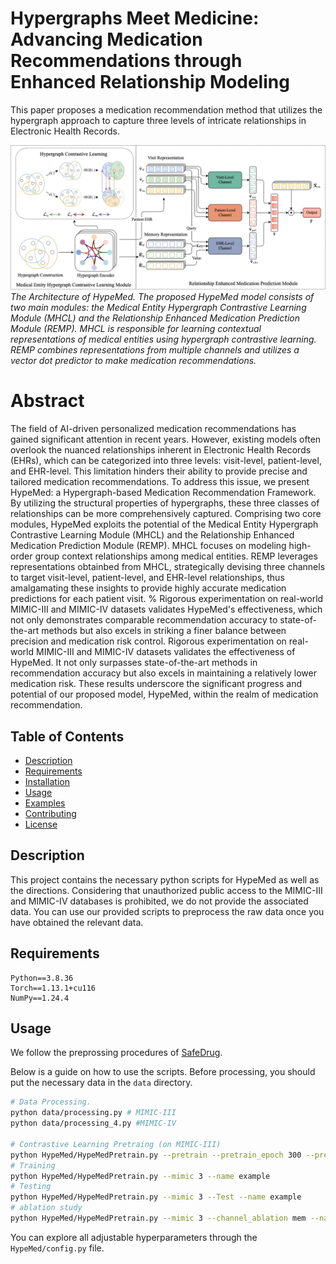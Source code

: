 # Hypergraphs Meet Medicine: Advancing Medication Recommendations through Enhanced Relationship Modeling
This paper proposes a medication recommendation method that utilizes the hypergraph approach to capture three levels of intricate relationships in Electronic Health Records.

![HypeMed](HypeMed.png "Magic Gardens")
*The Architecture of HypeMed. The proposed HypeMed model consists of two main modules: the Medical Entity Hypergraph Contrastive Learning Module (MHCL) and the Relationship Enhanced Medication Prediction Module (REMP). MHCL is responsible for learning contextual representations of medical entities using hypergraph contrastive learning. REMP combines representations from multiple channels and utilizes a vector dot predictor to make medication recommendations.*

[//]: # (HypeMed is an innovative framework designed for medication recommendations by capturing intricate relationships within Electronic Health Records &#40;EHRs&#41;. Leveraging hypergraph contrastive learning, HypeMed considers patient history, medical entity interactions, and prescription patterns across different levels, resulting in highly accurate and balanced medication recommendations. It strikes a fine balance between precision and mitigating medication-related risks, thus enhancing patient safety and treatment efficacy.)

# Abstract
The field of AI-driven personalized medication recommendations has gained significant attention in recent years. However, existing models often overlook the nuanced relationships inherent in Electronic Health Records (EHRs), which can be categorized into three levels: visit-level, patient-level, and EHR-level. This limitation hinders their ability to provide precise and tailored medication recommendations. 
To address this issue, we present HypeMed: a Hypergraph-based Medication Recommendation Framework.
By utilizing the structural properties of hypergraphs, these three classes of relationships can be more comprehensively captured.
Comprising two core modules, HypeMed exploits the potential of the Medical Entity Hypergraph Contrastive Learning Module (MHCL) and the Relationship Enhanced Medication Prediction Module (REMP). MHCL focuses on modeling high-order group context relationships among medical entities. REMP leverages representations obtainbed from MHCL, strategically devising three channels to target visit-level, patient-level, and EHR-level relationships, thus amalgamating these insights to provide highly accurate medication predictions for each patient visit. 
% Rigorous experimentation on real-world MIMIC-III and MIMIC-IV datasets validates HypeMed's effectiveness, which not only demonstrates comparable recommendation accuracy to state-of-the-art methods but also excels in striking a finer balance between precision and medication risk control. 
Rigorous experimentation on real-world MIMIC-III and MIMIC-IV datasets validates the effectiveness of HypeMed. It not only surpasses state-of-the-art methods in recommendation accuracy but also excels in maintaining a relatively lower medication risk.
These results underscore the significant progress and potential of our proposed model, HypeMed, within the realm of medication recommendation.

## Table of Contents

- [Description](#description)
- [Requirements](#requirements)
- [Installation](#installation)
- [Usage](#usage)
- [Examples](#examples)
- [Contributing](#contributing)
- [License](#license)

## Description
This project contains the necessary python scripts for HypeMed as well as the directions. 
Considering that unauthorized public access to the MIMIC-III and MIMIC-IV databases is prohibited, we do not provide the associated data. You can use our provided scripts to preprocess the raw data once you have obtained the relevant data.
## Requirements
```text
Python==3.8.36
Torch==1.13.1+cu116
NumPy==1.24.4
```

## Usage
We follow the preprossing procedures of [SafeDrug](https://github.com/ycq091044/SafeDrug/tree/archived).

Below is a guide on how to use the scripts. Before processing, you should put the necessary data in the `data` directory.

```bash
# Data Processing.
python data/processing.py # MIMIC-III
python data/processing_4.py #MIMIC-IV

# Contrastive Learning Pretraing (on MIMIC-III)
python HypeMed/HypeMedPretrain.py --pretrain --pretrain_epoch 300 --pretrain_lr 1e-3 --pretrian_weight_decay 1e-5 --mimic 3 --name example
# Training
python HypeMed/HypeMedPretrain.py --mimic 3 --name example
# Testing
python HypeMed/HypeMedPretrain.py --mimic 3 --Test --name example
# ablation study
python HypeMed/HypeMedPretrain.py --mimic 3 --channel_ablation mem --name example
```
You can explore all adjustable hyperparameters through the `HypeMed/config.py` file.

